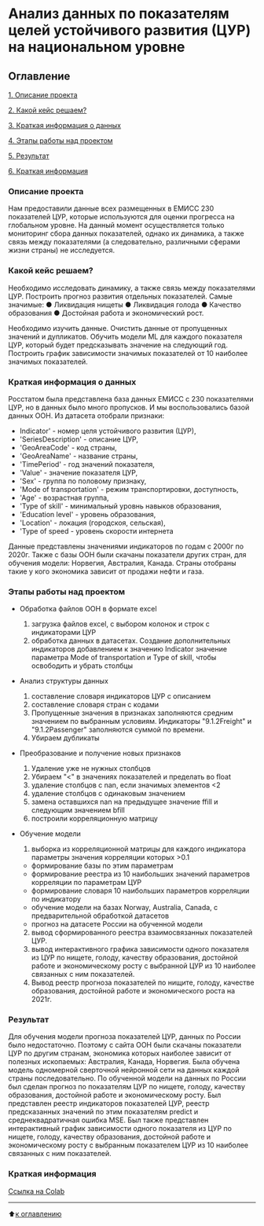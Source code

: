 # Анализ данных по показателям целей устойчивого развития (ЦУР) на национальном уровне

## Оглавление
[1. Описание проекта](https://github.com/murattumov/CUR_Russia/blob/master/README.md#Описание-проекта)

[2. Какой кейс решаем?](https://github.com/murattumov/CUR_Russia/blob/master/README.md#Какой-кейс-решаем)

[3. Краткая информация о данных](https://github.com/murattumov/CUR_Russia/blob/master/README.md#Краткая-информация-о-данных)

[4. Этапы работы над проектом](https://github.com/murattumov/CUR_Russia/blob/master/README.md#Этапы-работы-над-проектом)

[5. Результат](https://github.com/murattumov/CUR_Russia/blob/master/README.md#Результат)

[6. Краткая информация](https://github.com/murattumov/CUR_Russia/blob/master/README.md#Краткая-информация)

### **Описание проекта**

Нам предоставили данные всех размещенных в ЕМИСС 230 показателей ЦУР, которые используются для оценки прогресса на
глобальном уровне. На данный момент осуществляется только мониторинг сбора данных показателей, однако их динамика, а также связь между
показателями (а следовательно, различными сферами жизни страны) не исследуется.

### **Какой кейс решаем?**

Необходимо исследовать динамику, а также связь между показателями ЦУР. Построить прогноз развития отдельных
показателей. Самые значимые:
● Ликвидация нищеты
● Ликвидация голода
● Качество образования
● Достойная работа и экономический рост.

Необходимо изучить данные. Очистить данные от пропущенных значений и дупликатов.  Обучить модели ML для каждого показателя ЦУР, который будет предсказывать значение на следующий год. Построить график зависимости значимых показателей от 10 наиболее значимых показателей.

### **Краткая информация о данных**
Росстатом была представлена база данных ЕМИСС с 230 показателями ЦУР, но в данных было много пропусков. И мы воспользовались базой данных ООН. Из датасета отобрали признаки:
- Indicator' - номер целя устойчивого развития (ЦУР),
- 'SeriesDescription' - описание ЦУР, 
- 'GeoAreaCode' - код страны,
- 'GeoAreaName' - название страны,
- 'TimePeriod' - год значений показателя,
- 'Value' - значение показателя ЦУР,
- 'Sex' - группа по половому признаку,
- 'Mode of transportation' - режим транспортировки, доступность,
- 'Age' - возрастная группа,
- 'Type of skill' - минимальный уровнь навыков образования,
- 'Education level' - уровень образования,
- 'Location' - локация (городскоя, сельская),
- 'Type of speed - уровень скорости интернета

 Данные представлены значениями индикаторов по годам с 2000г по 2020г.
 Также с базы ООН были скачаны показатели других стран, для обучения модели: Норвегия, Австралия, Канада. Страны отобраны такие у кого экономика зависит от продажи нефти и газа. 

### **Этапы работы над проектом**

- Обработка файлов ООН в формате excel
  1. загрузка файлов excel, с выбором колонок и строк с индикаторами ЦУР
  2. обработка данных в датасетах. Создание дополнительных индикаторов добавлением к значению Indicator значение параметра Mode of transportation и Type of skill, чтобы освободить и убрать столбцы

- Анализ структуры данных
  1. составление словаря индикаторов ЦУР с описанием
  2. составление словаря стран с кодами
  3. Пропущенные значения в признаках заполняются средним значением по выбранным условиям. Индикаторы "9.1.2Freight" и "9.1.2Passenger" заполняются суммой по времени.
  4. Убираем дубликаты
 
- Преобразование и получение новых признаков

  1. Удаление уже не нужных столбцов
  2. Убираем "<" в значениях показателей и пределать во float
  3. удаление столбцов с nan, если значимых элементов <2
  4. удаление столбцов с одинаковым значением
  5. замена оставшихся nan на предыдущее значение ffill и следующим значением bfill
  6. построили корреляционную матрицу
  

- Обучение модели
  
  1. выборка из корреляционной матрицы для каждого индикатора параметры значения корреляции которых >0.1
    * формирование базы по этим параметрам
    * формирование реестра из 10 наибольших значений параметров корреляции по параметрам ЦУР
    * формирование словаря 10 наибольших параметров корреляции по индикатору
    * обучение модели на базах Norway, Australia, Canada, с предварительной обработкой датасетов
    * прогноз на датасете России на обученной модели 
  2. вывод сформированного реестра взаимосвязанных показателей ЦУР.
  3. вывод интерактивного графика зависимости одного показателя из ЦУР по нищете, голоду, качеству образования, достойной работе и экономическому росту с выбранной ЦУР из 10 наиболее связанных с ним показателей.
  4. Вывод реестр прогноза показателей по нищите, голоду, качестве образования, достойной работе и экономического роста на 2021г.


### **Результат**

Для обучения модели прогноза показателей ЦУР, данных по России было недостаточно. Поэтому с сайта ООН были скачаны показатели ЦУР по другим странам, экономика которых наиболее зависит от полезных ископаемых: Австралия, Канада, Норвегия. Была обучена модель одномерной сверточной нейронной сети на данных каждой страны последовательно. По обученной модели на данных по России был сделан прогноз по показателям ЦУР по нищете, голоду, качеству образования, достойной работе и экономическому росту. Был представлен реестр индикаторов показателей ЦУР, реестр предсказанных значений по этим показателям predict и cреднеквадратичная ошибка MSE. Был также представлен интерактивный график зависимости одного показателя из ЦУР по нищете, голоду, качеству образования, достойной работе и экономическому росту с выбранным показателем ЦУР из 10 наиболее связанных с ним показателей.


### **Краткая информация**

[Ссылка на Colab](https://colab.research.google.com/drive/1BeC8eyscOF6Nz7fTqjq8TW_DhH67cVVG?usp=sharing)
****


:arrow_up:[к оглавлению](https://github.com/murattumov/project1/blob/master/README.md#Оглавление)
